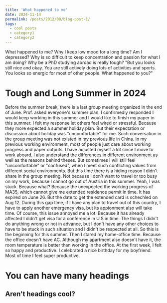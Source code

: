 ```yaml
---
title: 'What happened to me'
date: 2024-11-14
permalink: /posts/2012/08/blog-post-1/
tags:
  - cool posts
  - category1
  - category2
---
```


What happened to me? Why I keep low mood for a long time? Am I depressed? Why is so difficult to keep concentration and passion for what I am doing? Why be a PhD studying abroad is really tough? 
"But you looks still nice and okay. You are still actively doing lots of activities and sports. You looks so energic for most of other people. What happened to you?"

Tough and Long Summer in 2024
======
Before the summer break, there is a last group meeting organized in the end of June. Prof. asked everyone's summer plan. I confirmedly responded I would keep working in this summer and I would like to finish my paper in this summer. I felt my response let others feel wired or stressful. Because they more expected a summer holiday plan. But their expectation or discussion about holiday was "uncomfortable" for me. Such conversation in the group meeting was not existed in my previous life in China. In my previous working environment, most of people just care about working progress and paper outputs. I have adjusted myself a lot since I move to work aboard. I also understand the differences in different environment as well as the reasons behind theses. But sometimes I will still feel "uncomfortable" or "confused", when I meet such conflicting values from different social environments. 
But this time there is a hiding reason I didn't share in the group meeting. Not because I don't want to travel or too busy on my work, because I cannot go out of Austria in this summer. Yeah, I was stuck. Because what? Because the unexpected the working progress of MA35, which cannot give me extended residence permit in time. It has expired on June 26. But the date to get the extended card is schechled on Aug 12. During this gap time, if I have any plan to travel out of this country, I have to apply another emergency visa, but its appionment also will take time. Of course, this issue annoyed me a lot. Because it has already affected I didn't get visa for a conference in U.S in time. The things I didn't do anything wrong or not in advance, but I don't have any other choices to have to be stuck in such situation and I didn't be respected at all. So this is the beginning for this summer.
Then I stared my home-office time. Because the office doesn't have AC. Although my apartment also doesn't have it, the room temperature is better than working in the office. At the first week, I felt so happy and productive. I celebrated a nice birthday for my boyfriend. Most of time I feel super productive.




You can have many headings
======

Aren't headings cool?
------